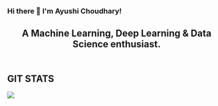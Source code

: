 ### Hi there 👋 I'm Ayushi Choudhary!

<h2 align="center">A Machine Learning, Deep Learning & Data Science enthusiast.
<br><br>
  
<!--
**ayushic2899/ayushic2899** is a ✨ _special_ ✨ repository because its `README.md` (this file) appears on your GitHub profile.

## Here are some ideas to get you started:

- 🔭 I’m currently working on Health Care Dataset..
- 🌱 I’m currently learning Data Structure and Algorithms and Deep Learning
- 👯 I’m looking to collaborate on Real world projects...
- 💬 Ask me about Any of your life problems, I will try to give the best way out of it.
- 📫 How to reach me: 2809ayushic@gmail.com
- 😄 Pronouns: She/Her
- ⚡ Fun fact: BETTER LATE THAN NEVER.
-->

## GIT STATS
<img align="center" src="https://github-readme-stats.vercel.app/api/?username=ayushic2899&theme=radical" />


